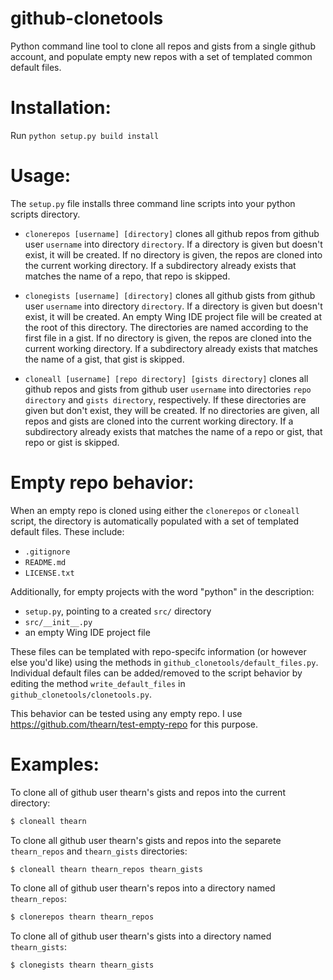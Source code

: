 github-clonetools
=======================
Python command line tool to clone all repos and gists from a single github account,
and populate empty new repos with a set of templated common default files.
    
# Installation:

Run `python setup.py build install`

# Usage:

The `setup.py` file installs three command line scripts into your python scripts directory.

- `clonerepos [username] [directory]` clones all github repos from github user 
`username` into directory `directory`.
If a directory is given but doesn't exist, it will be created.
If no directory is given, the repos are cloned into the current working directory.
If a subdirectory already exists that matches the name of a repo, that repo is skipped. 

- `clonegists [username] [directory]` clones all github gists from github user 
`username` into directory `directory`. 
If a directory is given but doesn't exist, it will be created.
An empty Wing IDE project file will be created at the root of this directory.
The directories are named according to the first file in a gist. If no directory is given, 
the repos are cloned into the current working directory.
If a subdirectory already exists that matches the name of a gist, that gist is skipped. 

- `cloneall [username] [repo directory] [gists directory]` clones all github 
repos and gists from github user `username` into directories `repo directory` 
and `gists directory`, respectively.
If these directories are given but don't exist, they will be created.
If no directories are given, all repos and gists are cloned into the current working directory.
If a subdirectory already exists that matches the name of a repo or gist, that repo or gist is skipped. 

# Empty repo behavior: 
When an empty repo is cloned using either the `clonerepos` or `cloneall` script,
the directory is automatically populated with a set of templated default files. These include:

- `.gitignore`
- `README.md`
- `LICENSE.txt`

Additionally, for empty projects with the word "python" in the description:

- `setup.py`, pointing to a created `src/` directory
- `src/__init__.py`
- an empty Wing IDE project file

These files can be templated with repo-specifc information (or however else you'd like) using the methods in
`github_clonetools/default_files.py`.
Individual default files can be added/removed to the script behavior by editing
the method `write_default_files` in `github_clonetools/clonetools.py`.

This behavior can be tested using any empty repo. I use https://github.com/thearn/test-empty-repo for this purpose.

# Examples:

To clone all of github user thearn's gists and repos into the current directory:
```bash
$ cloneall thearn
```

To clone all github user thearn's gists and repos into the separete `thearn_repos` and `thearn_gists` directories:
```bash
$ cloneall thearn thearn_repos thearn_gists
```

To clone all of github user thearn's repos into a directory named `thearn_repos`:
```bash
$ clonerepos thearn thearn_repos
```

To clone all of github user thearn's gists into a directory named `thearn_gists`:
```bash
$ clonegists thearn thearn_gists
```
